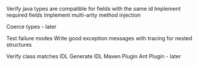 Verify java types are compatible for fields with the same id
Implement required fields
Implement multi-arity method injection

Coerce types - later

Test failure modes
Write good exception messages with tracing for nested structures

Verify class matches IDL
Generate IDL
  Maven Plugin
  Ant Plugin - later


